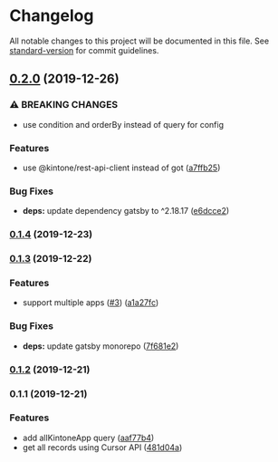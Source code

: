 # Changelog

All notable changes to this project will be documented in this file. See [standard-version](https://github.com/conventional-changelog/standard-version) for commit guidelines.

## [0.2.0](https://github.com/koba04/gatsby-source-kintone/compare/v0.1.4...v0.2.0) (2019-12-26)


### ⚠ BREAKING CHANGES

* use condition and orderBy instead of query for config

### Features

* use @kintone/rest-api-client instead of got ([a7ffb25](https://github.com/koba04/gatsby-source-kintone/commit/a7ffb258b3f8d232bb9ca4b1dad11fca6db0ad66))


### Bug Fixes

* **deps:** update dependency gatsby to ^2.18.17 ([e6dcce2](https://github.com/koba04/gatsby-source-kintone/commit/e6dcce2e3d9cb27bab867d4709e853b8d5b8a0b4))

### [0.1.4](https://github.com/koba04/gatsby-source-kintone/compare/v0.1.3...v0.1.4) (2019-12-23)

### [0.1.3](https://github.com/koba04/gatsby-source-kintone/compare/v0.1.1...v0.1.3) (2019-12-22)


### Features

* support multiple apps ([#3](https://github.com/koba04/gatsby-source-kintone/issues/3)) ([a1a27fc](https://github.com/koba04/gatsby-source-kintone/commit/a1a27fc371f12bcfa1627e2bd9c4447a9f35dab8))


### Bug Fixes

* **deps:** update gatsby monorepo ([7f681e2](https://github.com/koba04/gatsby-source-kintone/commit/7f681e27729cd631eb90b22839964478b6e78891))

### [0.1.2](https://github.com/koba04/gatsby-source-kintone/compare/v0.1.1...v0.1.2) (2019-12-21)

### 0.1.1 (2019-12-21)


### Features

* add allKintoneApp query ([aaf77b4](https://github.com/koba04/gatsby-source-kintone/commit/aaf77b416cb123219bdd11e6f039cb38671863bf))
* get all records using Cursor API ([481d04a](https://github.com/koba04/gatsby-source-kintone/commit/481d04ad85f287a107edc164685955e03baa38a1))
